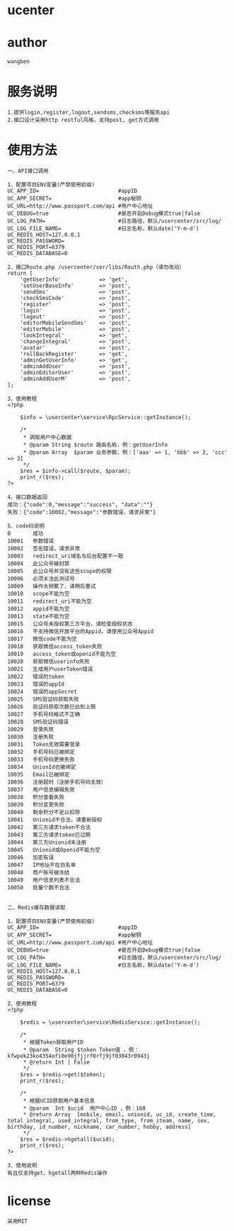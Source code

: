 # ucenter
# author
    wangben
# 服务说明
    1.提供login,register,logout,sendsms,checksms等服务api
    2.接口设计采用http restful风格，支持post, get方式调用
# 使用方法

    一、API接口调用

    1、配置项目ENV变量(严禁使用前缀)
    UC_APP_ID=                         #appID
    UC_APP_SECRET=                     #app秘钥
    UC_URL=http://www.passport.com/api #用户中心地址
    UC_DEBUG=true                      #是否开启Debug模式true|false
    UC_LOG_PATH=                       #日志路径，默认/usercenter/src/log/
    UC_LOG_FILE_NAME=                  #日志名称，默认date('Y-m-d')
    UC_REDIS_HOST=127.0.0.1
    UC_REDIS_PASSWORD=
    UC_REDIS_PORT=6379
    UC_REDIS_DATABASE=0
     
    2、接口Route.php /usercenter/ser/libs/Routh.php（请勿改动）
    return [
        'getUserInfo'            => 'get',
        'setUserBaseInfo'        => 'post',
        'sendSms'                => 'post',
        'checkSmsCode'           => 'post',
        'register'               => 'post',
        'login'                  => 'post',
        'logout'                 => 'post',
        'editorMobileSendSms'    => 'post',
        'editorMobile'           => 'post',
        'lookIntegral'           => 'get',
        'changeIntegral'         => 'post',
        'avatar'                 => 'post',
        'rollBackRegister'       => 'get',
        'adminGetUserInfo'       => 'get',
        'adminAddUser'           => 'post',
        'adminEditorUser'        => 'post',
        'adminAddUserM'          => 'post',
    ];
    
    3、使用教程
    <?php

        $info = \usercenter\service\RpcService::getInstance();

        /*
         * 调取用户中心数据
         * @param String $route 路由名称，例：getUserInfo
         * @param Array  $param 业务参数，例：['aaa' => 1, 'bbb' => 2, 'ccc' => 3]
         */
        $res = $info->call($route, $param);
        print_r($res);
    ?>

    4、接口数据返回
    成功：{"code":0,"message":"success", "data":""}
    失败：{"code":10002,"message":"参数错误，请求异常"}

    5、code码说明
    0       成功
    10001   参数错误
    10002   签名错误，请求异常
    10003   redirect_uri域名与后台配置不一致
    10004   此公众号被封禁
    10005   此公众号并没有这些scope的权限
    10006   必须关注此测试号
    10009   操作太频繁了，请稍后重试
    10010   scope不能为空
    10011   redirect_uri不能为空
    10012   appid不能为空
    10013   state不能为空
    10015   公众号未授权第三方平台，请检查授权状态
    10016   不支持微信开放平台的Appid，请使用公众号Appid
    10017   微信code不能为空
    10018   获取微信access_token失败
    10019   access_token或openid不能为空
    10020   获取微信userinfo失败
    10021   生成用户userToken错误
    10022   错误的token
    10023   错误的appId
    10024   错误的appSecret
    10025   SMS验证码获取失败
    10026   验证码获取次数已达到上限
    10027   手机号码格式不正确
    10028   SMS验证码错误
    10029   登录失败
    10030   注册失败
    10031   Token无效需要登录
    10032   手机号码已被绑定
    10033   手机号码更换失败
    10034   UnionId也被绑定
    10035   Email已被绑定
    10036   注册超时（注册手机号码无效）
    10037   用户信息编辑失败
    10038   积分查看失败
    10039   积分变更失败
    10040   剩余积分不足以扣除
    10041   Unionid不合法，请重新授权
    10042   第三方请求token不合法
    10043   第三方请求token已过期
    10044   第三方Unionid未注册
    10045   Unionid或Openid不能为空
    10046   加密有误
    10047   IP地址不在白名单
    10048   商户账号被冻结
    10049   用户信息列表不合法
    10050   批量个数不合法


    二、Redis缓存数据读取

    1、配置项目ENV变量(严禁使用前缀)
    UC_APP_ID=                         #appID
    UC_APP_SECRET=                     #app秘钥
    UC_URL=http://www.passport.com/api #用户中心地址
    UC_DEBUG=true                      #是否开启Debug模式true|false
    UC_LOG_PATH=                       #日志路径，默认/usercenter/src/log/
    UC_LOG_FILE_NAME=                  #日志名称，默认date('Y-m-d')
    UC_REDIS_HOST=127.0.0.1
    UC_REDIS_PASSWORD=
    UC_REDIS_PORT=6379
    UC_REDIS_DATABASE=0

    2、使用教程
    <?php

        $redis = \usercenter\service\RedisService::getInstance();

        /*
         * 根据Token获取用户ID
         * @param  String $token Token值 ，例：kfwpek23ko4354ofi0e90jfjjrf0rfj9jf03043r0943j
         * @return Int | False  
         */
        $res = $redis->get($token);
        print_r($res);

        /*
         * 根据UCID获取用户基本信息
         * @param  Int $ucid  用户中心ID ，例：168
         * @return Array  [mobile, email, unionid, uc_id, create_time, total_integral, used_integral, from_type, from_iteam, name, sex, birthday, id_number, nickname, car_number, hobby, address]  
         */
        $res = $redis->hgetall($ucid);
        print_r($res);
    ?>

    3、使用说明
    有且仅支持get、hgetall两种Redis操作

# license
    采用MIT